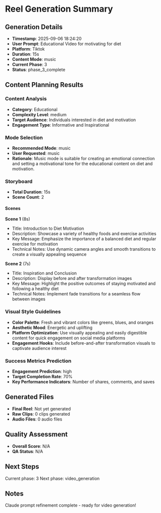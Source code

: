 # Reel Generation Summary

## Generation Details
- **Timestamp**: 2025-09-06 18:24:20
- **User Prompt**: Educational Video for motivating for diet
- **Platform**: Tiktok
- **Duration**: 15s
- **Content Mode**: music
- **Current Phase**: 3
- **Status**: phase_3_complete

## Content Planning Results

### Content Analysis
- **Category**: Educational
- **Complexity Level**: medium
- **Target Audience**: Individuals interested in diet and motivation
- **Engagement Type**: Informative and Inspirational

### Mode Selection
- **Recommended Mode**: music
- **User Requested**: music
- **Rationale**: Music mode is suitable for creating an emotional connection and setting a motivational tone for the educational content on diet and motivation.

### Storyboard
- **Total Duration**: 15s
- **Scene Count**: 2

#### Scenes

**Scene 1** (8s)
- Title: Introduction to Diet Motivation
- Description: Showcase a variety of healthy foods and exercise activities
- Key Message: Emphasize the importance of a balanced diet and regular exercise for motivation
- Technical Notes: Use dynamic camera angles and smooth transitions to create a visually appealing sequence

**Scene 2** (7s)
- Title: Inspiration and Conclusion
- Description: Display before and after transformation images
- Key Message: Highlight the positive outcomes of staying motivated and following a healthy diet
- Technical Notes: Implement fade transitions for a seamless flow between images

### Visual Style Guidelines
- **Color Palette**: Fresh and vibrant colors like greens, blues, and oranges
- **Aesthetic Mood**: Energetic and uplifting
- **Platform Optimization**: Use visually appealing and easily digestible content for quick engagement on social media platforms
- **Engagement Hooks**: Include before-and-after transformation visuals to captivate audience interest

### Success Metrics Prediction
- **Engagement Prediction**: high
- **Target Completion Rate**: 70%
- **Key Performance Indicators**: Number of shares, comments, and saves

## Generated Files
- **Final Reel**: Not yet generated
- **Raw Clips**: 0 clips generated
- **Audio Files**: 0 audio files

## Quality Assessment
- **Overall Score**: N/A
- **QA Status**: N/A

## Next Steps
Current phase: 3
Next phase: video_generation

## Notes
Claude prompt refinement complete - ready for video generation!
